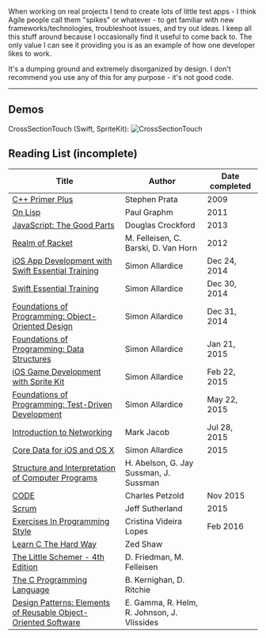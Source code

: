 When working on real projects I tend to create lots of little test apps - I think Agile people call them "spikes" or whatever - to get familiar with new frameworks/technologies, troubleshoot issues, and try out ideas. I keep all this stuff around because I occasionally find it useful to come back to. The only value I can see it providing you is as an example of how one developer likes to work.

It's a dumping ground and extremely disorganized by design. I don't recommend you use any of this for any purpose - it's not good code.

---

## Demos

CrossSectionTouch (Swift, SpriteKit):
![CrossSectionTouch](./Demos/CrossSectionTouch.gif)

## Reading List (incomplete)

Title | Author | Date completed
------------ | ------------------ | -----
[C++ Primer Plus](http://www.amazon.com/Primer-Plus-Edition-Developers-Library/dp/0321776402) | Stephen Prata | 2009
[On Lisp](http://www.paulgraham.com/onlisp.html) | Paul Graphm | 2011
[JavaScript: The Good Parts](http://www.amazon.com/JavaScript-Good-Parts-Douglas-Crockford/dp/0596517742) | Douglas Crockford | 2013
[Realm of Racket](http://www.amazon.com/dp/1593274912/ref=cm_sw_su_dp) | M. Felleisen, C. Barski, D. Van Horn | 2012
[iOS App Development with Swift Essential Training](http://www.lynda.com/Swift-tutorials/iOS-App-Development-Swift-Essential-Training/185036-2.html) | Simon Allardice | Dec 24, 2014
[Swift Essential Training](http://www.lynda.com/tutorial/180105) | Simon Allardice | Dec 30, 2014
[Foundations of Programming: Object-Oriented Design](http://www.lynda.com/tutorial/96949) | Simon Allardice | Dec 31, 2014
[Foundations of Programming: Data Structures](http://www.lynda.com/tutorial/149042) | Simon Allardice | Jan 21, 2015
[iOS Game Development with Sprite Kit](http://www.lynda.com/iOS-tutorials/iOS-Game-Development-Sprite-Kit/146015-2.html) | Simon Allardice | Feb 22, 2015
[Foundations of Programming: Test-Driven Development](http://www.lynda.com/tutorial/124398) | Simon Allardice | May 22, 2015
[Introduction to Networking](http://www.lynda.com/Network-Administration-tutorials/Introduction-Networking/184144-2.html) | Mark Jacob | Jul 28, 2015
[Core Data for iOS and OS X](http://www.lynda.com/iOS-tutorials/Core-Data-iOS-OS-X/101461-2.html?srchtrk=index%3a1%0alinktypeid%3a2%0aq%3aios%0apage%3a1%0as%3arelevance%0asa%3atrue%0aproducttypeid%3a2) | Simon Allardice | 2015
[Structure and Interpretation of Computer Programs](https://mitpress.mit.edu/sicp/full-text/book/book.html) | H. Abelson, G. Jay Sussman, J. Sussman | 
[CODE](http://www.amazon.com/Code-Language-Computer-Hardware-Software/dp/0735611319) | Charles Petzold | Nov 2015
[Scrum](http://www.amazon.com/Scrum-Doing-Twice-Work-Half/dp/038534645X) | Jeff Sutherland | 2015
[Exercises In Programming Style](http://www.amazon.com/Exercises-Programming-Style-Cristina-Videira/dp/1482227371) | Cristina Videira Lopes | Feb 2016
[Learn C The Hard Way](http://c.learncodethehardway.org/book/) | Zed Shaw | 
[The Little Schemer - 4th Edition](http://www.amazon.com/The-Little-Schemer-4th-Edition/dp/0262560992) | D. Friedman, M. Felleisen | 
[The C Programming Language](http://www.amazon.com/The-Programming-Language-Brian-Kernighan/dp/0131103628) | B. Kernighan, D. Ritchie | 
[Design Patterns: Elements of Reusable Object-Oriented Software](http://www.amazon.com/Design-Patterns-Elements-Reusable-Object-Oriented/dp/0201633612/ref=tmm_hrd_title_0?_encoding=UTF8&qid=&sr=)| E. Gamma, R. Helm, R. Johnson, J. Vlissides | 





